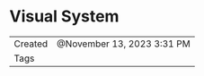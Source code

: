 # Visual System

|         |                            |
| ------- | -------------------------- |
| Created | @November 13, 2023 3:31 PM |
| Tags    |                            |
